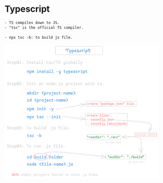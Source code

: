 # Typescript

    - TS compiles down to JS.
    - "tsc" is the official TS compiler.

    - npx tsc -b: to build js file.

![alt text](Typescript.png)
